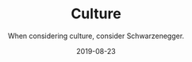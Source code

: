 ---
title: Culture
subtitle: When considering culture, consider Schwarzenegger.
layout: default
modal-id: 1
date: 2019-08-23
img: schwarz.jpg
thumbnail: schwarz.jpg
alt: image-alt
category: Leadership
description: Always lauded but rarely great, organisational culture is often crap. Schwarzenegger's words always repeat when I consider the topic.
---